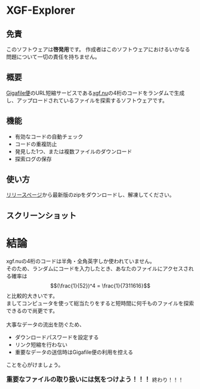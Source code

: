 # XGF-Explorer
## 免責
このソフトウェアは**啓発用**です。
作成者はこのソフトウェアにおけるいかなる問題について一切の責任を持ちません。

## 概要
[Gigafile便](https://gigafile.nu)のURL短縮サービスである[xgf.nu](https://xgf.nu)の4桁のコードをランダムで生成し、アップロードされているファイルを探索するソフトウェアです。

## 機能
- 有効なコードの自動チェック
- コードの重複防止
- 発見した1つ、または複数ファイルのダウンロード
- 探索ログの保存

## 使い方
[リリースページ](https://github.com/Nodoka4318/XGF-Explorer/Releases)から最新版のzipをダウンロードし、解凍してください。

## スクリーンショット

# 結論
xgf.nuの4桁のコードは半角・全角英字しか使われていません。\
そのため、ランダムにコードを入力したとき、あなたのファイルにアクセスされる確率は
$$(\frac{1}{52})^4 = \frac{1}{7311616}$$
と比較的大きいです。\
ましてコンピュータを使って総当たりをすると短時間に何千ものファイルを探索できるので尚更です。\
\
大事なデータの流出を防ぐため、
- ダウンロードパスワードを設定する
- リンク短縮を行わない
- 重要なデータの送信時はGigafile便の利用を控える

ことを心がけましょう。\
\
<big>**重要なファイルの取り扱いには気をつけよう！！！** </big>終わり！！！ 
